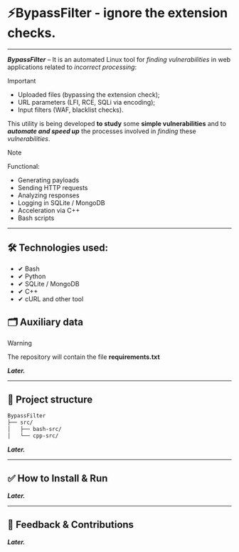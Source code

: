 # ⚡BypassFilter - ignore the extension checks.

---

***BypassFilter*** – It is an automated Linux tool for *finding vulnerabilities* in web applications related to *incorrect processing*:

> [!IMPORTANT]
> - Uploaded files (bypassing the extension check);
> - URL parameters (LFI, RCE, SQLi via encoding);
> - Input filters (WAF, blacklist checks).

This utility is being developed **to study** some **simple vulnerabilities** and to ***automate and speed up*** the processes involved in *finding* these *vulnerabilities*.

> [!NOTE]
> Functional:
> - Generating payloads
> - Sending HTTP requests
> - Analyzing responses
> - Logging in SQLite / MongoDB
> - Acceleration via C++
> - Bash scripts

---

## 🛠️ Technologies used:
- ✔ Bash
- ✔ Python 
- ✔ SQLite / MongoDB
- ✔ C++
- ✔ cURL and other tool

## 🗂️ Auxiliary data

> [!WARNING]
The repository will contain the file **requirements.txt**

***Later.***

---
## 📁 Project structure

```bash
BypassFilter
├── src/
│   ├── bash-src/        
│   └── cpp-src/       
```
***Later.***

---
## ✅ How to Install & Run
***Later.***

---
## 📧 Feedback & Contributions
***Later.***